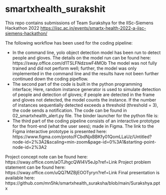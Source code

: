 # smartxhealth_surakshit
This repo contains submissions of Team Surakshya for the IISc-Siemens Hackathon 2022 https://iisc.ac.in/events/smartx-health-2022-a-iisc-siemens-hackathon/ 

The following workflow has been used for the coding pipeline:
<ul>
  <li>In the command line, yolo object detection model has been run to detect people and gloves. The details on the model run can be found here: https://sway.office.com/d1TSLFNdzswF4MOb The model was not fully trained and did not perform well; further, the model was only implemented in the command line and the results have not been further continued down the coding pipeflow.</li>
  <li>The second part of the code is built in the python programming interface; Here, random instance generator is used to simulate detection of people and detection of gloves; if people are detected in the frame and gloves not detected, the model counts the instance. If the number of instances sequentially detected exceeds a threshold (threshold = 3), the code sends a notification. The code can be found in 02_smartxhealth_alert.py file. The binder launcher for the python file is: 
  </li>
  <li>The third part of the coding pipeline consists of an interactive prototype for the front-end (what the user sees); made in Figma. The link to the Figma interactive prototype is presented here: https://www.figma.com/proto/FCbdNjxBBKfy01QomLLaUz/Untitled?node-id=2%3A2&scaling=min-zoom&page-id=0%3A1&starting-point-node-id=2%3A2
  </li>
  </ul>
  Project concept note can be found here: https://sway.office.com/aOTJhgcQWI4V5eJp?ref=Link
  Project problem statement can be found here: https://sway.office.com/uQQ7MZBjEOOTyryn?ref=Link
  Final presentation is available here: https://github.com/mn5hk/smartxhealth_suraksha/blob/main/Surakshya.pptx



